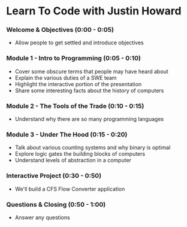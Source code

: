 # Learn To Code with Justin Howard

### Welcome & Objectives (0:00 - 0:05)
 - Allow people to get settled and introduce objectives

### Module 1 - Intro to Programming (0:05 - 0:10)
 - Cover some obscure terms that people may have heard about
 - Explain the various duties of a SWE team
 - Highlight the interactive portion of the presentation
 - Share some interesting facts about the history of computers

### Module 2 - The Tools of the Trade (0:10 - 0:15)
 - Understand why there are so many programming languages

### Module 3 - Under The Hood (0:15 - 0:20)
 - Talk about various counting systems and why binary is optimal
 - Explore logic gates the building blocks of computers
 - Understand levels of abstraction in a computer

### Interactive Project (0:30 - 0:50)
 - We'll build a CFS Flow Converter application

### Questions & Closing (0:50 - 1:00)
 -  Answer any questions